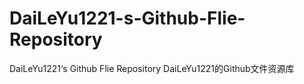 # DaiLeYu1221-s-Github-Flie-Repository

DaiLeYu1221‘s Github Flie Repository
DaiLeYu1221的Github文件资源库
